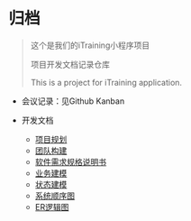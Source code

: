 # 归档

> 这个是我们的iTraining小程序项目
>
> 项目开发文档记录仓库
>
> This is a project for iTraining application.

- 会议记录：见Github Kanban

- 开发文档

  - [项目规划](docs/项目规划.md)
  - [团队构建](docs/团队构建.md)
  - [软件需求规格说明书](docs/需求分析/软件需求规格说明书.md)
  - [业务建模](docs/design-uml/业务建模.md)
  - [状态建模](docs/design-uml/状态建模.md)
  - [系统顺序图](docs/design-uml/系统顺序图.md)
  - [ER逻辑图](docs/design-uml/ER逻辑图.md)


